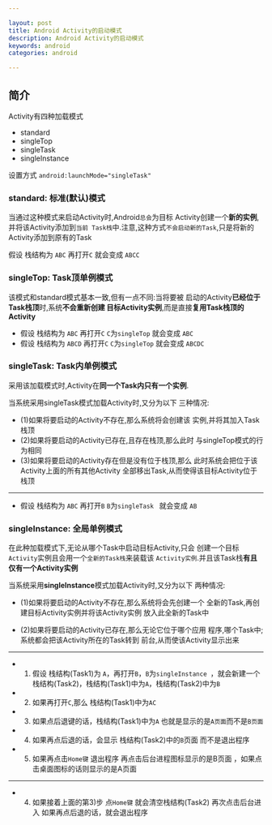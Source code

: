 ```yaml
---

layout: post
title: Android Activity的启动模式
description: Android Activity的启动模式
keywords: android
categories: android

---
```



## 简介

 Activity有四种加载模式
 
 + standard
 + singleTop
 + singleTask
 + singleInstance

设置方式 `android:launchMode="singleTask"`
 
### standard: 标准(默认)模式

当通过这种模式来启动Activity时,Android`总会`为目标
Activity创建一个**新的实例**,并将该Activity添加到`当前
Task栈`中.注意,这种方式`不会启动新的Task`,只是将新的
Activity添加到原有的Task
   
假设  栈结构为 `ABC` 再打开`C`  就会变成 `ABCC`

### singleTop: Task顶单例模式

该模式和standard模式基本一致,但有一点不同:当将要被
启动的Activity**已经位于Task栈顶**时,系统**不会重新创建
目标Activity实例**,而是直接**复用Task栈顶的Activity**

+ 假设  栈结构为 `ABC` 再打开`C` `C`为`singleTop` 就会变成 `ABC`
+ 假设  栈结构为 `ABCD` 再打开`C` `C`为`singleTop` 就会变成 `ABCDC`


### singleTask: Task内单例模式

采用该加载模式时,Activity在**同一个Task内只有一个实例**.  

当系统采用singleTask模式加载Activity时,又分为以下
三种情况:
   
+ (1)如果将要启动的Activity不存在,那么系统将会创建该
  实例,并将其加入Task栈顶
+ (2)如果将要启动的Activity已存在,且存在栈顶,那么此时
  与singleTop模式的行为相同
+ (3)如果将要启动的Activity存在但是没有位于栈顶,那么
  此时系统会把位于该Activity上面的所有其他Activity
  全部移出Task,从而使得该目标Activity位于栈顶

---

+ 假设  栈结构为 `ABC` 再打开`B` `B`为`singleTask ` 就会变成 `AB`
   
### singleInstance: 全局单例模式

在此种加载模式下,无论从哪个Task中启动目标Activity,只会
创建一个目标`Activity`实例且会用一个`全新的Task栈`来装载该
`Activity实例`.并且该Task栈**有且仅有一个Activity实例**
   
当系统采用**singleInstance**模式加载Activity时,又分为以下
两种情况:
   
+ (1)如果将要启动的Activity不存在,那么系统将会先创建一个
  全新的Task,再创建目标Activity实例并将该Activity实例
  放入此全新的Task中
  
+ (2)如果将要启动的Activity已存在,那么无论它位于哪个应用
  程序,哪个Task中;系统都会把该Activity所在的Task转到
  前台,从而使该Activity显示出来
 
---
 
+ 1) 假设  栈结构(Task1)为 `A`，再打开`B`，`B`为`singleInstance `，就会新建一个栈结构(Task2)，栈结构(Task1)中为`A`，栈结构(Task2)中为`B`   
+ 2) 如果再打开`C`,那么 栈结构(Task1)中为`AC`
+ 3) 如果点后退键的话，栈结构(Task1)中为`A` 也就是显示的是`A页面`而不是`B页面`
+ 4) 如果再点后退的话，会显示 栈结构(Task2)中的`B`页面  而不是退出程序
+ 5) 如果再点击`Home键` 退出程序 再点击后台进程图标显示的是B页面 ，如果点击桌面图标的话则显示的是A页面

---

+ 4) 如果接着上面的第3)步 点`Home键` 就会清空栈结构(Task2)  再次点击后台进入  如果再点后退的话，就会退出程序